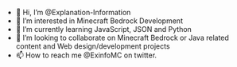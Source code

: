 - 👋 Hi, I’m @Explanation-Information
- 👀 I’m interested in Minecraft Bedrock Development
- 🌱 I’m currently learning JavaScript, JSON and Python
- 💞️ I’m looking to collaborate on Minecraft Bedrock or Java related content and Web design/development projects
- 📫 How to reach me @ExinfoMC on twitter.

<!---
Explanation-Information/Explanation-Information is a ✨ special ✨ repository because its `README.md` (this file) appears on your GitHub profile.
You can click the Preview link to take a look at your changes.
--->
